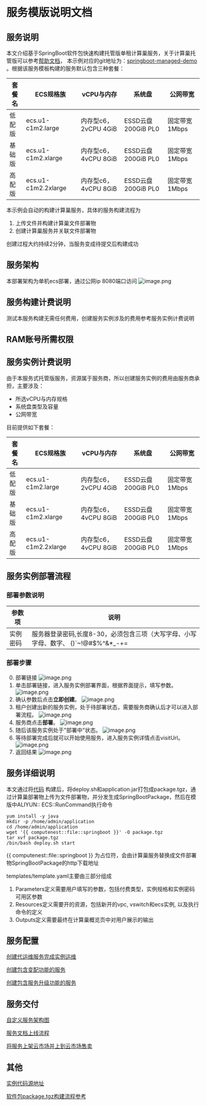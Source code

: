 # 服务模版说明文档

## 服务说明

本文介绍基于SpringBoot软件包快速构建托管版单租计算巢服务，关于计算巢托管版可以参考[帮助文档](https://help.aliyun.com/zh/compute-nest/create-a-fully-managed-service?spm=a2c4g.11174283.0.i5)，
本示例对应的git地址为：[springboot-managed-demo](https://github.com/aliyun-computenest/springboot-managed-demo)
。根据该服务模板构建的服务默认包含三种套餐：

| 套餐名 | ECS规格族         | vCPU与内存          | 系统盘               | 公网带宽      |
|-----|----------------|------------------|-------------------|-----------|
| 低配版 | ecs.u1-c1m2.large   | 内存型c6，2vCPU 4GiB | ESSD云盘 200GiB PL0 | 固定带宽1Mbps |
| 基础版 | ecs.u1-c1m2.xlarge  | 内存型c6，4vCPU 8GiB | ESSD云盘 200GiB PL0 | 固定带宽1Mbps |
| 高配版 | ecs.u1-c1m2.2xlarge | 内存型c6，4vCPU 8GiB | ESSD云盘 200GiB PL0 | 固定带宽1Mbps |

本示例会自动的构建计算巢服务，具体的服务构建流程为

1. 上传文件并构建计算巢文件部署物
2. 创建计算巢服务并关联文件部署物

创建过程大约持续2分钟，当服务变成待提交后构建成功

## 服务架构

本部署架构为单机ecs部署，通过公网ip 8080端口访问
![image.png](architecture.png)

## 服务构建计费说明

测试本服务构建无需任何费用，创建服务实例涉及的费用参考服务实例计费说明

## RAM账号所需权限


## 服务实例计费说明

由于本服务式托管版服务，资源属于服务商，所以创建服务实例的费用由服务商承担，主要涉及：

- 所选vCPU与内存规格
- 系统盘类型及容量
- 公网带宽

目前提供如下套餐：

| 套餐名 | ECS规格族         | vCPU与内存          | 系统盘               | 公网带宽      |
|-----|----------------|------------------|-------------------|-----------|
| 低配版 | ecs.u1-c1m2.large   | 内存型c6，2vCPU 4GiB | ESSD云盘 200GiB PL0 | 固定带宽1Mbps |
| 基础版 | ecs.u1-c1m2.xlarge  | 内存型c6，4vCPU 8GiB | ESSD云盘 200GiB PL0 | 固定带宽1Mbps |
| 高配版 | ecs.u1-c1m2.2xlarge | 内存型c6，4vCPU 8GiB | ESSD云盘 200GiB PL0 | 固定带宽1Mbps |

## 服务实例部署流程

### 部署参数说明

| 参数项  | 说明                                                   |
|------|------------------------------------------------------|
| 实例密码 | 服务器登录密码,长度8-30，必须包含三项（大写字母、小写字母、数字、 ()`~!@#$%^&*_-+= |{}[]:;'<>,.?/ 中的特殊符号） |

### 部署步骤

0. 部署链接
   ![image.png](部署链接.png)
1. 单击部署链接，进入服务实例部署界面，根据界面提示，填写参数。
   ![image.png](部署参数.png)
2. 确认参数后点击**立即创建**。
   ![image.png](立即创建.png)
3. 租户创建出新的服务实例，处于待部署状态，需要服务商确认后才可以进入部署流程。
   ![image.png](待部署.png)
4. 服务商点击**部署**。
   ![image.png](服务商确认部署.png)
5. 随后该服务实例处于"部署中"状态。
   ![image.png](部署中.png)
6. 等待部署完成后就可以开始使用服务，进入服务实例详情点击visitUrl。
   ![image.png](使用服务.png)
5. 返回结果
   ![image.png](结果.png)

## 服务详细说明

本文通过将[代码](https://atomgit.com/flow-example/spring-boot)
构建后，将deploy.sh和application.jar打包成package.tgz，通过计算巢部署物上传为文件部署物，并分发生成SpringBootPackage，然后在模版中ALIYUN::
ECS::RunCommand执行命令

```
yum install -y java
mkdir -p /home/admin/application
cd /home/admin/application
wget '{{ computenest::file::springboot }}' -O package.tgz
tar xvf package.tgz
/bin/bash deploy.sh start
```

{{ computenest::file::springboot }} 为占位符，会由计算巢服务替换成文件部署物SpringBootPackage的http下载地址

templates/template.yaml主要由三部分组成

1. Parameters定义需要用户填写的参数，包括付费类型，实例规格和实例密码可用区参数
2. Resources定义需要开的资源，包括新开的vpc, vswitch和ecs实例, 以及执行命令的定义
3. Outputs定义需要最终在计算巢概览页中对用户展示的输出

## 服务配置

[创建代运维服务完成实例运维](https://help.aliyun.com/zh/compute-nest/create-a-hosted-operations-and-maintenance-service?spm=a2c4g.11186623.0.i24#task-2167552])

[创建包含变配功能的服务](https://help.aliyun.com/zh/compute-nest/use-cases/create-a-service-that-supports-specification-changes-and-change-the-specifications-of-a-service-instance?spm=a2c4g.11186623.0.i3])

[创建包含服务升级功能的服务](https://help.aliyun.com/zh/compute-nest/upgrade-a-service-instance?spm=a2c4g.11186623.0.i17#task-2236803)

## 服务交付

[自定义服务架构图](https://help.aliyun.com/zh/compute-nest/customize-a-service-architecture?spm=a2c4g.11186623.0.0.56e736bfyUdlFm])

[服务文档上线流程](https://help.aliyun.com/zh/compute-nest/use-cases/publish-documents-to-compute-nest?spm=a2c4g.313309.0.i0])

[将服务上架云市场并上到云市场售卖](https://help.aliyun.com/zh/compute-nest/publish-a-service-to-alibaba-cloud-marketplace?spm=a2c4g.11186623.0.i7])

## 其他

[实例代码源地址](https://atomgit.com/flow-example/spring-boot)

[软件包package.tgz构建流程参考](https://help.aliyun.com/document_detail/153848.html)
